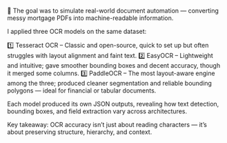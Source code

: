 📄 The goal was to simulate real-world document automation — converting messy mortgage PDFs into machine-readable information.

I applied three OCR models on the same dataset:

1️⃣ Tesseract OCR – Classic and open-source, quick to set up but often struggles with layout alignment and faint text.
2️⃣ EasyOCR – Lightweight and intuitive; gave smoother bounding boxes and decent accuracy, though it merged some columns.
3️⃣ PaddleOCR – The most layout-aware engine among the three; produced cleaner segmentation and reliable bounding polygons — ideal for financial or tabular documents.

Each model produced its own JSON outputs, revealing how text detection, bounding boxes, and field extraction vary across architectures.


Key takeaway: OCR accuracy isn’t just about reading characters — it’s about preserving structure, hierarchy, and context.
